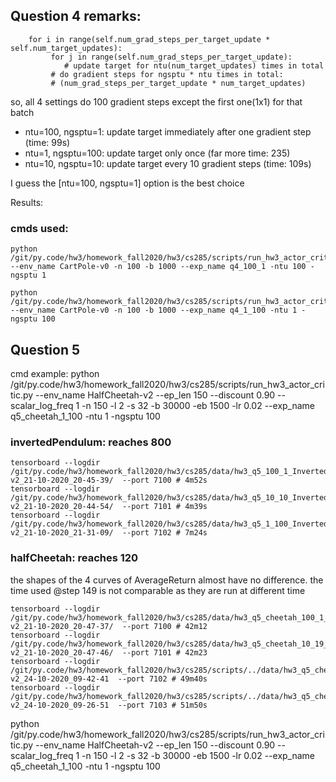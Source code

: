 
## Question 4 remarks:
        for i in range(self.num_grad_steps_per_target_update * self.num_target_updates):
             for j in range(self.num_grad_steps_per_target_update):
                # update target for ntu(num_target_updates) times in total
             # do gradient steps for ngsptu * ntu times in total:
             # (num_grad_steps_per_target_update * num_target_updates)
so, all 4 settings do 100 gradient steps except the first one(1x1) for that batch
* ntu=100, ngsptu=1: update target immediately after one gradient step 
(time: 99s)
* ntu=1, ngsptu=100: update target only once 
(far more time: 235)
* ntu=10, ngsptu=10: update target every 10 gradient steps
(time: 109s)

I guess the [ntu=100, ngsptu=1] option is the best choice 

Results:

### cmds used:
    python /git/py.code/hw3/homework_fall2020/hw3/cs285/scripts/run_hw3_actor_critic.py --env_name CartPole-v0 -n 100 -b 1000 --exp_name q4_100_1 -ntu 100 -ngsptu 1

    python /git/py.code/hw3/homework_fall2020/hw3/cs285/scripts/run_hw3_actor_critic.py --env_name CartPole-v0 -n 100 -b 1000 --exp_name q4_1_100 -ntu 1 -ngsptu 100


## Question 5
cmd example:
python /git/py.code/hw3/homework_fall2020/hw3/cs285/scripts/run_hw3_actor_critic.py --env_name HalfCheetah-v2 --ep_len 150 --discount 0.90 --scalar_log_freq 1 -n 150 -l 2 -s 32 -b 30000 -eb 1500 -lr 0.02 --exp_name q5_cheetah_1_100 -ntu 1 -ngsptu 100

### invertedPendulum: reaches 800
    tensorboard --logdir  /git/py.code/hw3/homework_fall2020/hw3/cs285/data/hw3_q5_100_1_InvertedPendulum-v2_21-10-2020_20-45-39/  --port 7100 # 4m52s
    tensorboard --logdir  /git/py.code/hw3/homework_fall2020/hw3/cs285/data/hw3_q5_10_10_InvertedPendulum-v2_21-10-2020_20-44-54/  --port 7101 # 4m39s
    tensorboard --logdir  /git/py.code/hw3/homework_fall2020/hw3/cs285/data/hw3_q5_1_100_InvertedPendulum-v2_21-10-2020_21-31-09/  --port 7102 # 7m24s

### halfCheetah: reaches 120
the shapes of the 4 curves of AverageReturn almost have no difference. the time used @step 149 is not comparable as they are run at different time

    tensorboard --logdir  /git/py.code/hw3/homework_fall2020/hw3/cs285/data/hw3_q5_cheetah_100_1_HalfCheetah-v2_21-10-2020_20-47-37/  --port 7100 # 42m12
    tensorboard --logdir  /git/py.code/hw3/homework_fall2020/hw3/cs285/data/hw3_q5_cheetah_10_19_HalfCheetah-v2_21-10-2020_20-47-46/  --port 7101 # 42m23
    tensorboard --logdir  /git/py.code/hw3/homework_fall2020/hw3/cs285/scripts/../data/hw3_q5_cheetah_1_100_HalfCheetah-v2_24-10-2020_09-42-41  --port 7102 # 49m40s
    tensorboard --logdir  /git/py.code/hw3/homework_fall2020/hw3/cs285/scripts/../data/hw3_q5_cheetah_10_10_HalfCheetah-v2_24-10-2020_09-26-51  --port 7103 # 51m50s
  
python /git/py.code/hw3/homework_fall2020/hw3/cs285/scripts/run_hw3_actor_critic.py --env_name HalfCheetah-v2 --ep_len 150 --discount 0.90 --scalar_log_freq 1 -n 150 -l 2 -s 32 -b 30000 -eb 1500 -lr 0.02 --exp_name q5_cheetah_1_100 -ntu 1 -ngsptu 100
